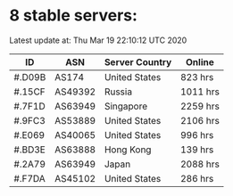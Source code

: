# 8 stable servers:

Latest update at: Thu Mar 19 22:10:12 UTC 2020

| ID | ASN | Server Country | Online |
| -- | --- | -------------- | ------ |
| #.D09B | AS174 | United States | 823 hrs |
| #.15CF | AS49392 | Russia | 1011 hrs |
| #.7F1D | AS63949 | Singapore | 2259 hrs |
| #.9FC3 | AS53889 | United States | 2106 hrs |
| #.E069 | AS40065 | United States | 996 hrs |
| #.BD3E | AS63888 | Hong Kong | 139 hrs |
| #.2A79 | AS63949 | Japan | 2088 hrs |
| #.F7DA | AS45102 | United States | 286 hrs |

